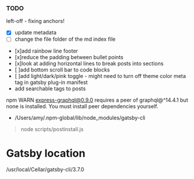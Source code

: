 ### TODO
left-off - fixing anchors!


- [x] update metadata
- [ ] change the file folder of the md index file
- [x]add rainbow line footer
- [x]reduce the padding between bullet points
- [x]look at adding horizontal lines to break posts into sections
- [ ]add bottom scroll bar to code blocks
- [ ]add light/dark/pink toggle - might need to turn off theme color meta tag in gatsby plug-in manifest
- add searchable tags to posts



npm WARN express-graphql@0.9.0 requires a peer of graphql@^14.4.1 but none is installed. You must install peer dependencies yourself.

- /Users/amy/.npm-global/lib/node_modules/gatsby-cli
> node scripts/postinstall.js

# Gatsby location
/usr/local/Cellar/gatsby-cli/3.7.0